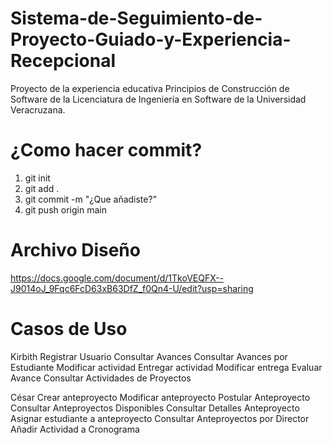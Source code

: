 # Sistema-de-Seguimiento-de-Proyecto-Guiado-y-Experiencia-Recepcional
Proyecto de la experiencia educativa Principios de Construcción de Software de la Licenciatura de Ingeniería en Software de la Universidad Veracruzana.

# ¿Como hacer commit?
1. git init
2. git add .
3. git commit -m "¿Que añadiste?"
4. git push origin main

# Archivo Diseño
https://docs.google.com/document/d/1TkoVEQFX--J9014oJ_9Fqc6FcD63xB63DfZ_f0Qn4-U/edit?usp=sharing

# Casos de Uso
Kirbith
Registrar Usuario
Consultar Avances
Consultar Avances por Estudiante
Modificar actividad
Entregar actividad
Modificar entrega
Evaluar Avance
Consultar Actividades de Proyectos

César
Crear anteproyecto
Modificar anteproyecto
Postular Anteproyecto
Consultar Anteproyectos Disponibles
Consultar Detalles Anteproyecto
Asignar estudiante a anteproyecto
Consultar Anteproyectos por Director
Añadir Actividad a Cronograma
